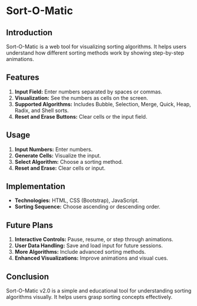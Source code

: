 # Sort-O-Matic 

## Introduction
Sort-O-Matic is a web tool for visualizing sorting algorithms. It helps users understand how different sorting methods work by showing step-by-step animations.

## Features
1. **Input Field:** Enter numbers separated by spaces or commas.
2. **Visualization:** See the numbers as cells on the screen.
3. **Supported Algorithms:** Includes Bubble, Selection, Merge, Quick, Heap, Radix, and Shell sorts.
4. **Reset and Erase Buttons:** Clear cells or the input field.

## Usage
1. **Input Numbers:** Enter numbers.
2. **Generate Cells:** Visualize the input.
3. **Select Algorithm:** Choose a sorting method.
4. **Reset and Erase:** Clear cells or input.

## Implementation
- **Technologies:** HTML, CSS (Bootstrap), JavaScript.
- **Sorting Sequence:** Choose ascending or descending order.

## Future Plans
1. **Interactive Controls:** Pause, resume, or step through animations.
2. **User Data Handling:** Save and load input for future sessions.
3. **More Algorithms:** Include advanced sorting methods.
4. **Enhanced Visualizations:** Improve animations and visual cues.

## Conclusion
Sort-O-Matic v2.0 is a simple and educational tool for understanding sorting algorithms visually. It helps users grasp sorting concepts effectively.
